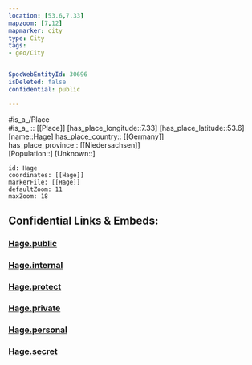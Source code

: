 ```yaml
---
location: [53.6,7.33] 
mapzoom: [7,12] 
mapmarker: city 
type: City
tags:
- geo/City


SpocWebEntityId: 30696
isDeleted: false
confidential: public

---
```

#is_a_/Place  
#is_a_ :: [[Place]] 
[has_place_longitude::7.33] 
[has_place_latitude::53.6] 
[name::Hage] 
has_place_country:: [[Germany]]  
has_place_province:: [[Niedersachsen]]  
[Population::] 
[Unknown::] 


```leaflet
id: Hage
coordinates: [[Hage]] 
markerFile: [[Hage]] 
defaultZoom: 11 
maxZoom: 18
```


## Confidential Links & Embeds: 

### [Hage.public](/_public/\Earth\Continent\Europe\Europe~Central\Germany\Germany~West\Niedersachsen\counties~Niedersachsen\Aurich\cities~AurichHage.public.md) 

### [Hage.internal](/_internal/\Earth\Continent\Europe\Europe~Central\Germany\Germany~West\Niedersachsen\counties~Niedersachsen\Aurich\cities~AurichHage.internal.md) 

### [Hage.protect](/_protect/\Earth\Continent\Europe\Europe~Central\Germany\Germany~West\Niedersachsen\counties~Niedersachsen\Aurich\cities~AurichHage.protect.md) 

### [Hage.private](/_private/\Earth\Continent\Europe\Europe~Central\Germany\Germany~West\Niedersachsen\counties~Niedersachsen\Aurich\cities~AurichHage.private.md) 

### [Hage.personal](/_personal/\Earth\Continent\Europe\Europe~Central\Germany\Germany~West\Niedersachsen\counties~Niedersachsen\Aurich\cities~AurichHage.personal.md) 

### [Hage.secret](/_secret/\Earth\Continent\Europe\Europe~Central\Germany\Germany~West\Niedersachsen\counties~Niedersachsen\Aurich\cities~AurichHage.secret.md)

